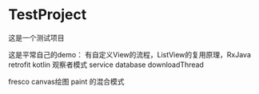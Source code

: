 # TestProject
这是一个测试项目

这是平常自己的demo：
有自定义View的流程，ListView的复用原理，RxJava retrofit kotlin 观察者模式 service database downloadThread

fresco  canvas绘图 paint 的混合模式
